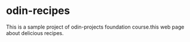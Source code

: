 # odin-recipes

This is a sample project of odin-projects foundation course.this web page about delicious recipes. 